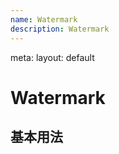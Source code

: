```yaml
---
name: Watermark
description: Watermark
---
```


<route lang="yaml">
meta:
  layout: default
</route>

<script setup>
    import Base from '@/examples/watermark/index.vue'
    import BaseRaw from '@/examples/watermark/index.vue?raw'
</script>

# Watermark

## 基本用法

<Demo title="基本用法" :raw="BaseRaw">
    <Base />
</Demo>


